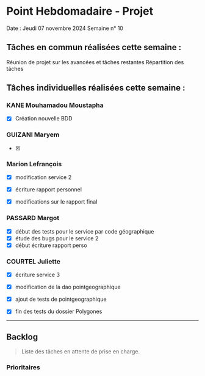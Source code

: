 # Point Hebdomadaire - Projet

Date : Jeudi 07 novembre 2024
Semaine n° 10

## Tâches en commun réalisées cette semaine :

Réunion de projet sur les avancées et tâches restantes
Répartition des tâches

## Tâches individuelles réalisées cette semaine :

### KANE Mouhamadou Moustapha
- [x] Création nouvelle BDD

### GUIZANI Maryem
- [x] 

### Marion Lefrançois
- [x] modification service 2
- [x] écriture rapport personnel
- [x] modifications sur le rapport final


### PASSARD Margot
- [x] début des tests pour le service par code géographique
- [x] étude des bugs pour le service 2
- [x] début écriture rapport perso  

### COURTEL Juliette
- [x] écriture service 3
- [x] modification de la dao pointgeographique
- [x] ajout de tests de pointgeographique
- [x] fin des tests du dossier Polygones



---

## Backlog

> Liste des tâches en attente de prise en charge.

### Prioritaires

